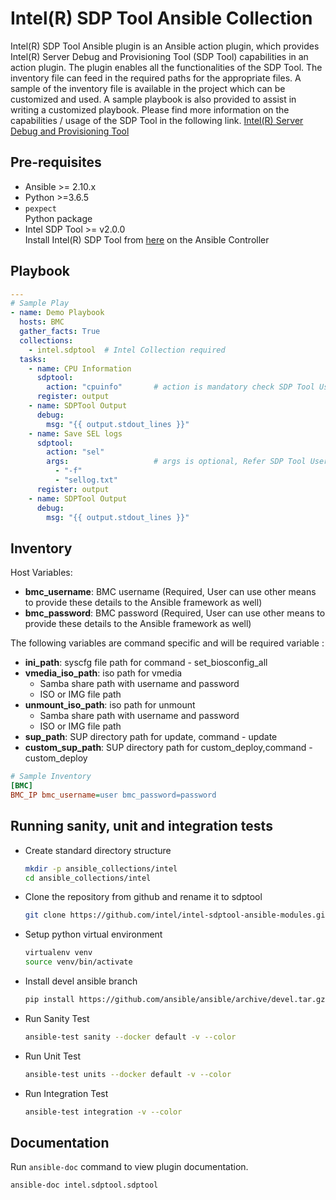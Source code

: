 # Intel(R) SDP Tool Ansible Collection
Intel(R) SDP Tool Ansible plugin is an Ansible action plugin, which provides
Intel(R) Server Debug and Provisioning Tool (SDP Tool) capabilities in an
action plugin. The plugin enables all the functionalities of the SDP Tool.
The inventory file can feed in the required paths for the appropriate files.
A sample of the inventory file is available in the project which can be 
customized and used. A sample playbook is also provided to assist in writing
a customized playbook. Please find more information on the capabilities /
usage of the SDP Tool in the following link.
[Intel(R) Server Debug and Provisioning Tool](https://downloadcenter.intel.com/download/30183/Intel-Server-Debug-and-Provisioning-Tool-Intel-SDPTool-)

## Pre-requisites
- Ansible >= 2.10.x
- Python >=3.6.5
- `pexpect`\
  Python package
- Intel SDP Tool >= v2.0.0\
  Install Intel(R) SDP Tool from [here](https://downloadcenter.intel.com/download/30183/Intel-Server-Debug-and-Provisioning-Tool-Intel-SDPTool-) on the Ansible Controller

## Playbook
```yaml
---
# Sample Play
- name: Demo Playbook
  hosts: BMC
  gather_facts: True
  collections:
    - intel.sdptool  # Intel Collection required
  tasks:
    - name: CPU Information
      sdptool:
        action: "cpuinfo"       # action is mandatory check SDP Tool UserGuide for more commands
      register: output
    - name: SDPTool Output
      debug:
        msg: "{{ output.stdout_lines }}"
    - name: Save SEL logs
      sdptool:
        action: "sel"
        args:                   # args is optional, Refer SDP Tool UserGuide for more information
          - "-f"
          - "sellog.txt"
      register: output
    - name: SDPTool Output
      debug:
        msg: "{{ output.stdout_lines }}"
```

## Inventory
Host Variables:
- **bmc_username**: BMC username (Required, User can use other means to provide these details to the Ansible framework as well)
- **bmc_password**: BMC password (Required, User can use other means to provide these details to the Ansible framework as well)

The following variables are command specific and will be required variable :

- **ini_path**: syscfg file path for command - set_biosconfig_all
- **vmedia_iso_path**: iso path for vmedia
    - Samba share path with username and password
    - ISO or IMG file path
- **unmount_iso_path**: iso path for unmount
    - Samba share path with username and password
    - ISO or IMG file path
- **sup_path**: SUP directory path for update, command - update
- **custom_sup_path**: SUP directory path for custom_deploy,command - custom_deploy

```ini
# Sample Inventory
[BMC]
BMC_IP bmc_username=user bmc_password=password
```

## Running sanity, unit and integration tests
- Create standard directory structure
    ```bash
    mkdir -p ansible_collections/intel
    cd ansible_collections/intel
    ```
- Clone the repository from github and rename it to sdptool
    ```bash
    git clone https://github.com/intel/intel-sdptool-ansible-modules.git ./sdptool
    ```
- Setup python virtual environment
    ```bash
    virtualenv venv
    source venv/bin/activate
    ```
- Install devel ansible branch
    ```bash
    pip install https://github.com/ansible/ansible/archive/devel.tar.gz --disable-pip-version-check
    ```
- Run Sanity Test
    ```bash
    ansible-test sanity --docker default -v --color
    ```
- Run Unit Test
    ```bash
    ansible-test units --docker default -v --color
    ```
- Run Integration Test
    ```bash
    ansible-test integration -v --color
    ```

## Documentation
Run `ansible-doc` command to view plugin documentation.
```bash
ansible-doc intel.sdptool.sdptool
```
